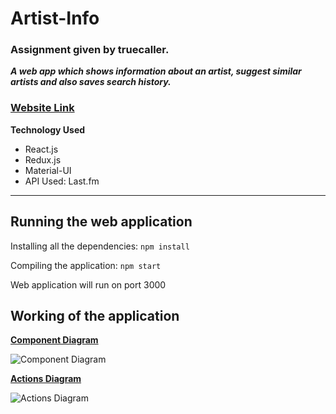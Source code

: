 # Artist-Info

### Assignment given by truecaller.

**_A web app which shows information about an artist, suggest similar artists and also saves search history._**

### [Website Link](http://artist-info.s3-website.ap-south-1.amazonaws.com/)

**Technology Used**

- React.js
- Redux.js
- Material-UI
- API Used: Last.fm

---

## Running the web application

Installing all the dependencies:
`npm install`

Compiling the application:
`npm start`

Web application will run on port 3000

## Working of the application

**[Component Diagram](https://s3.ap-south-1.amazonaws.com/artist-info/Component+Diagram.png)**

![Component Diagram](https://s3.ap-south-1.amazonaws.com/artist-info/Component+Diagram.png 'Component Diagram')

**[Actions Diagram](https://s3.ap-south-1.amazonaws.com/artist-info/Actions+Diagram.png)**

![Actions Diagram](https://s3.ap-south-1.amazonaws.com/artist-info/Actions+Diagram.png 'Action Diagram')
